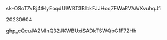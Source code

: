 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

20230604

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

